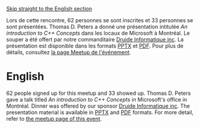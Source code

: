 [Skip straight to the English section](#english)

Lors de cette rencontre, 62 personnes se sont inscrites et 33 personnes se sont présentées. Thomas D. Peters a donné une présentation intitulée *An introduction to C++ Concepts* dans les locaux de Microsoft à Montréal. Le souper a été offert par notre commanditaire [Druide Informatique inc](https://www.druide.com). La présentation est disponible dans les formats [PPTX](https://github.com/CppMtl/Meetups/blob/master/2017-12-13%20%5BThomas%20D%20Peters%5D%20An%20introduction%20to%20C%2B%2B%20Concepts/concepts-cpp-mtl.pptx) et [PDF](https://github.com/CppMtl/Meetups/blob/master/2017-12-13%20%5BThomas%20D%20Peters%5D%20An%20introduction%20to%20C%2B%2B%20Concepts/concepts-cpp-mtl.pdf). Pour plus de détails, consultez [la page Meetup de l'événement](https://www.meetup.com/CppMtl/events/244367744/).

# English
62 people signed up for this meetup and 33 showed up. Thomas D. Peters gave a talk titled *An introduction to C++ Concepts* in Microsoft's office in Montréal. Dinner was offered by our sponsor [Druide Informatique inc](https://www.druide.com). The presentation material is available in [PPTX](https://github.com/CppMtl/Meetups/blob/master/2017-12-13%20%5BThomas%20D%20Peters%5D%20An%20introduction%20to%20C%2B%2B%20Concepts/concepts-cpp-mtl.pptx) and [PDF](https://github.com/CppMtl/Meetups/blob/master/2017-12-13%20%5BThomas%20D%20Peters%5D%20An%20introduction%20to%20C%2B%2B%20Concepts/concepts-cpp-mtl.pdf) formats. For more detail, refer to [the meetup page of this event](https://www.meetup.com/CppMtl/events/244367744/).

